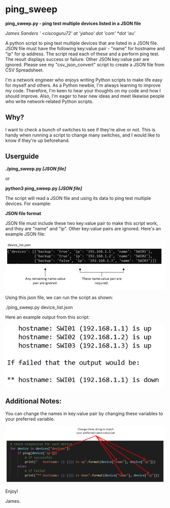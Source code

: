 # ping_sweep

**ping_sweep.py - ping test multiple devices listed in a JSON file**

_James Sanders ' <ciscoguru72' *at* 'yahoo' *dot* 'com' *dot 'au'_

A python script to ping test multiple devices that are listed in a JSON file. JSON file must have the following key:value pair - "name" for hostname and "ip" for ip address. The script read each of these and a perform ping test. The result displays success or failure. Other JSON key:value pair are ignored. Please see my "csv_json_convert" script to create a JSON file from CSV Spreadsheet.

I'm a network engineer who enjoys writing Python scripts to make life easy for myself and others. As a Python newbie, I'm always learning to improve my code. Therefore, I'm keen to hear your thoughts on my code and how I should improve. Also, I'm eager to hear new ideas and meet likewise people who write network-related Python scripts.

## Why?

I want to check a bunch of switches to see if they're alive or not. This is handy when running a script to change many switches, and I would like to know if they're up beforehand.

## Userguide

**./ping_sweep.py _[JSON file]_**

or 

**python3 ping_sweep.py _[JSON file]_**

The script will read a JSON file and using its data to ping test multiple devices. For example:

**JSON file format**

JSON file must include these two key:value pair to make this script work, and they are "name" and "ip". Other key:value pairs are ignored. Here's an example JSON file:

![JSON Format](https://github.com/Sandworks/ping_sweep/blob/6ff88c1128944e18e70baf692f9f56e7006aa6c2/json_format.png)

Using this json file, we can run the script as shown:

./ping_sweep.py device_list.json

Here an example output from this script:

![Output](https://github.com/Sandworks/ping_sweep/blob/6ff88c1128944e18e70baf692f9f56e7006aa6c2/output.png)

## Additional Notes:

You can change the names in key:value pair by changing these variables to your preferred variable.

![Change Variables](https://github.com/Sandworks/ping_sweep/blob/6ff88c1128944e18e70baf692f9f56e7006aa6c2/change.png)

Enjoy!

James.
